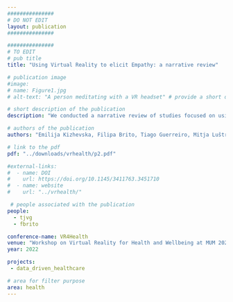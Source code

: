 ```yaml
---
###############
# DO NOT EDIT
layout: publication
###############

###############
# TO EDIT
# pub title
title: "Using Virtual Reality to elicit Empathy: a narrative review"

# publication image
#image:
# name: Figure1.jpg
# alt-text: "A person meditating with a VR headset" # provide a short description for the image #a11y

# short description of the publication
description: "We conducted a narrative review of studies focused on using VR to elicit empathy. Considering the synthesized literature, we identified three contexts where VR systems have been used as a tool to study empathic behavior, namely: 1) to promote pro-environmental behavior; 2) to promote prosocialbehavior  toward specific social groups (e.g., refugees); and 3) to medical training to promote empathy and more in-depth knowledge of clinical condition"

# authors of the publication
authors: "Emilija Kizhevska, Filipa Brito, Tiago Guerreiro, Mitja Luštrek"

# link to the pdf
pdf: "../downloads/vrhealth/p2.pdf"

#external-links:
#  - name: DOI
#    url: https://doi.org/10.1145/3411763.3451710
#  - name: website
#    url: "../vrhealth/"

 # people associated with the publication
people:
  - tjvg
  - fbrito

conference-name: VR4Health
venue: "Workshop on Virtual Reality for Health and Wellbeing at MUM 2022"
year: 2022

projects:
 - data_driven_healthcare

# area for filter purpose
area: health
---
```

